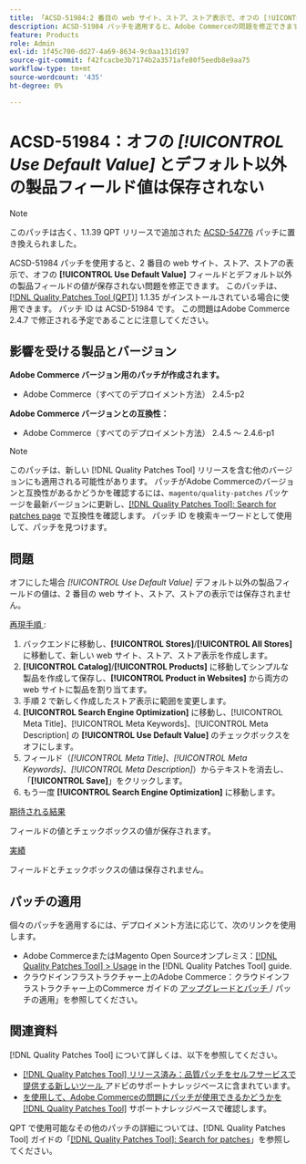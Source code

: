 ```yaml
---
title: 「ACSD-51984:2 番目の web サイト、ストア、ストア表示で、オフの [!UICONTROL Use Default Value] とデフォルト以外の製品フィールドの値が保存されない」
description: ACSD-51984 パッチを適用すると、Adobe Commerceの問題を修正できます。この問題では、2 番目の web サイト、ストア、ストアの表示に対して、オフの [!UICONTROL Use Default Value] フィールドとデフォルト以外の製品フィールドの値が保存されません。
feature: Products
role: Admin
exl-id: 1f45c700-dd27-4a69-8634-9c0aa131d197
source-git-commit: f42fcacbe3b7174b2a3571afe80f5eedb8e9aa75
workflow-type: tm+mt
source-wordcount: '435'
ht-degree: 0%

---
```


# ACSD-51984：オフの *[!UICONTROL Use Default Value]* とデフォルト以外の製品フィールド値は保存されない

>[!NOTE]
>
>このパッチは古く、1.1.39 QPT リリースで追加された [ACSD-54776](/help/support-tools/patches-available-in-qpt-tool/v1-1-39/acsd-54776-unchecked-used-default-value-and-non-default-product-field-values-are-not-saved.md) パッチに置き換えられました。

ACSD-51984 パッチを使用すると、2 番目の web サイト、ストア、ストアの表示で、オフの **[!UICONTROL Use Default Value]** フィールドとデフォルト以外の製品フィールドの値が保存されない問題を修正できます。 このパッチは、[[!DNL Quality Patches Tool (QPT)]](/help/announcements/adobe-commerce-announcements/magento-quality-patches-released-new-tool-to-self-serve-quality-patches.md) 1.1.35 がインストールされている場合に使用できます。 パッチ ID は ACSD-51984 です。 この問題はAdobe Commerce 2.4.7 で修正される予定であることに注意してください。

## 影響を受ける製品とバージョン

**Adobe Commerce バージョン用のパッチが作成されます。**

* Adobe Commerce（すべてのデプロイメント方法） 2.4.5-p2

**Adobe Commerce バージョンとの互換性：**

* Adobe Commerce（すべてのデプロイメント方法） 2.4.5 ～ 2.4.6-p1

>[!NOTE]
>
>このパッチは、新しい [!DNL Quality Patches Tool] リリースを含む他のバージョンにも適用される可能性があります。 パッチがAdobe Commerceのバージョンと互換性があるかどうかを確認するには、`magento/quality-patches` パッケージを最新バージョンに更新し、[[!DNL Quality Patches Tool]: Search for patches page](https://experienceleague.adobe.com/tools/commerce-quality-patches/index.html) で互換性を確認します。 パッチ ID を検索キーワードとして使用して、パッチを見つけます。

## 問題

オフにした場合 *[!UICONTROL Use Default Value]* デフォルト以外の製品フィールドの値は、2 番目の web サイト、ストア、ストアの表示では保存されません。

<u> 再現手順 </u>:

1. バックエンドに移動し、**[!UICONTROL Stores]**/**[!UICONTROL All Stores]** に移動して、新しい web サイト、ストア、ストア表示を作成します。
1. **[!UICONTROL Catalog]**/**[!UICONTROL Products]** に移動してシンプルな製品を作成して保存し、**[!UICONTROL Product in Websites]** から両方の web サイトに製品を割り当てます。
1. 手順 2 で新しく作成したストア表示に範囲を変更します。
1. **[!UICONTROL Search Engine Optimization]** に移動し、[!UICONTROL Meta Title]、[!UICONTROL Meta Keywords]、[!UICONTROL Meta Description] の **[!UICONTROL Use Default Value]** のチェックボックスをオフにします。
1. フィールド（*[!UICONTROL Meta Title]*、*[!UICONTROL Meta Keywords]*、*[!UICONTROL Meta Description]*）からテキストを消去し、「**[!UICONTROL Save]**」をクリックします。
1. もう一度 **[!UICONTROL Search Engine Optimization]** に移動します。

<u> 期待される結果 </u>

フィールドの値とチェックボックスの値が保存されます。

<u> 実績 </u>

フィールドとチェックボックスの値は保存されません。

## パッチの適用

個々のパッチを適用するには、デプロイメント方法に応じて、次のリンクを使用します。

* Adobe CommerceまたはMagento Open Sourceオンプレミス：[[!DNL Quality Patches Tool] > Usage](<https://experienceleague.adobe.com/docs/commerce-operations/tools/quality-patches-tool/usage.html>) in the [!DNL Quality Patches Tool] guide.
* クラウドインフラストラクチャー上のAdobe Commerce：クラウドインフラストラクチャー上のCommerce ガイドの [ アップグレードとパッチ ](https://experienceleague.adobe.com/docs/commerce-cloud-service/user-guide/develop/upgrade/apply-patches.html)/ パッチの適用」を参照してください。

## 関連資料

[!DNL Quality Patches Tool] について詳しくは、以下を参照してください。

* [[!DNL Quality Patches Tool]  リリース済み：品質パッチをセルフサービスで提供する新しいツール ](/help/announcements/adobe-commerce-announcements/magento-quality-patches-released-new-tool-to-self-serve-quality-patches.md) アドビのサポートナレッジベースに含まれています。
* [ を使用して、Adobe Commerceの問題にパッチが使用できるかどうかを  [!DNL Quality Patches Tool]](/help/support-tools/patches-available-in-qpt-tool/check-patch-for-magento-issue-with-magento-quality-patches.md) サポートナレッジベースで確認します。

QPT で使用可能なその他のパッチの詳細については、[!DNL Quality Patches Tool] ガイドの「[[!DNL Quality Patches Tool]: Search for patches](<https://experienceleague.adobe.com/tools/commerce-quality-patches/index.html>)」を参照してください。
